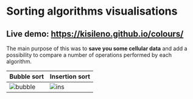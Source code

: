 # Sorting algorithms visualisations
## Live demo: https://kisileno.github.io/colours/

The main purpose of this was to **save you some cellular data** and add a possibility to compare a number of operations performed by each algorithm.

| Bubble sort | Insertion sort |
| --- | --- |
| ![bubble](https://user-images.githubusercontent.com/1980807/50388176-82467600-06d4-11e9-9071-9f7542c7bb1d.gif) | ![ins](https://user-images.githubusercontent.com/1980807/50388177-82467600-06d4-11e9-9cc2-cb574cca3ca2.gif) |

